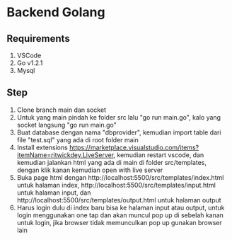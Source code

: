 # Backend Golang

## Requirements
1. VSCode
2. Go v1.2.1
3. Mysql

## Step
1. Clone branch main dan socket
2. Untuk yang main pindah ke folder src lalu "go run main.go", kalo yang socket langsung "go run main.go"
3. Buat database dengan nama "dbprovider", kemudian import table dari file "test.sql" yang ada di root folder main
4. Install extensions https://marketplace.visualstudio.com/items?itemName=ritwickdey.LiveServer, kemudian restart vscode, dan kemudian jalankan html yang ada di main di folder src/templates, dengan klik kanan kemudian open with live server
5. Buka page html dengan http://localhost:5500/src/templates/index.html untuk halaman index, http://localhost:5500/src/templates/input.html untuk halaman input, dan  http://localhost:5500/src/templates/output.html untuk halaman output
6. Harus login dulu di index baru bisa ke halaman input atau output, untuk login menggunakan one tap dan akan muncul pop up di sebelah kanan untuk login, jika browser tidak memunculkan pop up gunakan browser lain
